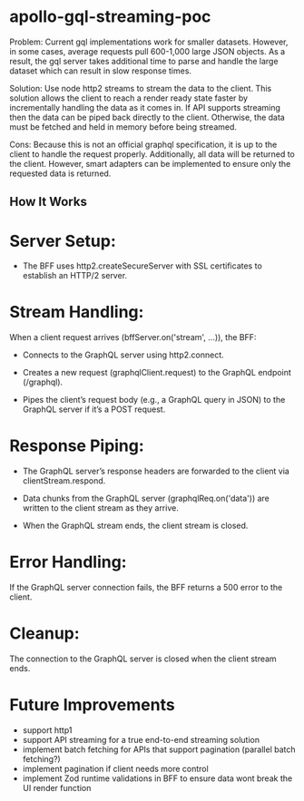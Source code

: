 # apollo-gql-streaming-poc

Problem: Current gql implementations work for smaller datasets. However, in some cases,
average requests pull 600-1,000 large JSON objects. As a result, the gql server 
takes additional time to parse and handle the large dataset which can result in slow response times.


Solution: Use node http2 streams to stream the data to the client. This solution allows the client to reach a render ready 
state faster by incrementally handling the data as it comes in. If API supports streaming then the data can be 
piped back directly to the client. Otherwise, the data must be fetched and held in memory before being streamed.

Cons: Because this is not an official graphql specification, it is up to the client to handle the request properly. Additionally,
all data will be returned to the client. However, smart adapters can be implemented to ensure only the requested data is returned.

## How It Works

# Server Setup: 
- The BFF uses http2.createSecureServer with SSL certificates to establish an HTTP/2 server.

# Stream Handling: 

When a client request arrives (bffServer.on('stream', ...)), the BFF:

- Connects to the GraphQL server using http2.connect.

- Creates a new request (graphqlClient.request) to the GraphQL endpoint (/graphql).

- Pipes the client’s request body (e.g., a GraphQL query in JSON) to the GraphQL server if it’s a POST request.

# Response Piping:
- The GraphQL server’s response headers are forwarded to the client via clientStream.respond.

- Data chunks from the GraphQL server (graphqlReq.on('data')) are written to the client stream as they arrive.

- When the GraphQL stream ends, the client stream is closed.

# Error Handling: 
If the GraphQL server connection fails, the BFF returns a 500 error to the client.

# Cleanup: 
The connection to the GraphQL server is closed when the client stream ends.

# Future Improvements 
- support http1 
- support API streaming for a true end-to-end streaming solution
- implement batch fetching for APIs that support pagination (parallel batch fetching?) 
- implement pagination if client needs more control
- implement Zod runtime validations in BFF to ensure data wont break the UI render function
